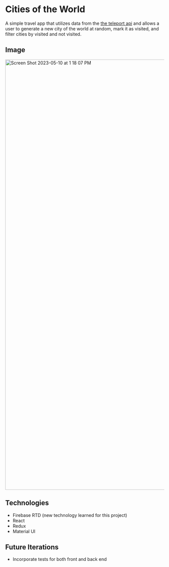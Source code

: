 
# Cities of the World

A simple travel app that utilizes data from the [the teleport api](https://api.teleport.org/api/urban_areas/) and allows a user to generate a new city of the world at random, mark it as visited, and filter cities by visited and not visited. 

## Image
<img width="1361" alt="Screen Shot 2023-05-10 at 1 18 07 PM" src="https://github.com/LivCWeb2020/travel-app/assets/131184038/e501ea0d-834e-4a52-a3a8-f015de44ce34">

## Technologies 
- Firebase RTD (new technology learned for this project)
- React
- Redux
- Material UI 

## Future Iterations
- Incorporate tests for both front and back end



